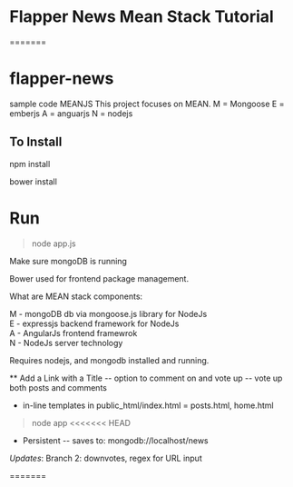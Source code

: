 Flapper News Mean Stack Tutorial
=================== 

=======
# flapper-news
sample code MEANJS
This project focuses on MEAN.
M = Mongoose
E = emberjs
A = anguarjs
N = nodejs
## To Install
npm install

bower install

# Run
> node app.js

Make sure mongoDB is running

Bower used for frontend package management.

What are MEAN stack components:

M - mongoDB db via mongoose.js library for NodeJs <br>
E - expressjs backend framework for NodeJs <br>
A - AngularJs frontend framewrok <br>
N - NodeJs server technology <br>

Requires nodejs, and mongodb installed and running.

** Add a Link with a Title
-- option to comment on and vote up 
-- vote up both posts and comments
* in-line templates in public_html/index.html  =  posts.html, home.html

> node app
<<<<<<< HEAD

* Persistent
-- saves to: mongodb://localhost/news

*Updates*:
Branch 2: downvotes, regex for URL input

=======
